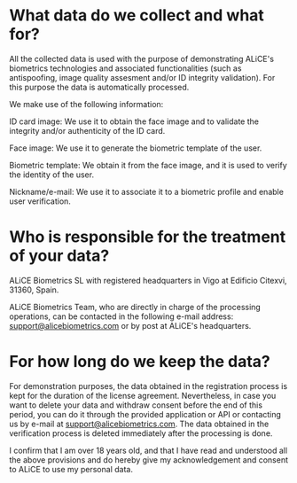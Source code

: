 # What data do we collect and what for?

All the collected data is used with the purpose of demonstrating ALiCE's biometrics technologies and associated functionalities (such as antispoofing, image quality assesment and/or ID integrity validation). For this purpose the data is automatically processed.

We make use of the following information:

ID card image: We use it to obtain the face image and to validate the integrity and/or authenticity of the ID card.

Face image: We use it to generate the biometric template of the user.

Biometric template: We obtain it from the face image, and it is used to verify the identity of the user.

Nickname/e-mail: We use it to associate it to a biometric profile and enable user verification.

# Who is responsible for the treatment of your data?

ALiCE Biometrics SL with registered headquarters in Vigo at Edificio Citexvi, 31360, Spain.

ALiCE Biometrics Team, who are directly in charge of the processing operations, can be contacted in the following e-mail address: support@alicebiometrics.com or by post at ALiCE's headquarters.

# For how long do we keep the data?

For demonstration purposes, the data obtained in the registration process is kept for the duration of the license agreement. Nevertheless, in case you want to delete your data and withdraw consent before the end of this period, you can do it through the provided application or API or contacting us by e-mail at support@alicebiometrics.com. The data obtained in the verification process is deleted immediately after the processing is done.

I confirm that I am over 18 years old, and that I have read and understood all the above provisions and do hereby give my acknowledgement and consent to ALiCE to use my personal data.
